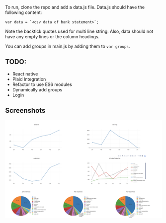 To run, clone the repo and add a data.js file. Data.js should have the following content:
```
var data = `<csv data of bank statement>`;
```
Note the backtick quotes used for multi line string. Also, data should not have any empty lines or the column headings.

You can add groups in main.js by adding them to `var groups`.

## TODO:
* React native
* Plaid Integration
* Refactor to use ES6 modules
* Dynamically add groups
* Login

## Screenshots
![Screenshot](screenshot.png)
